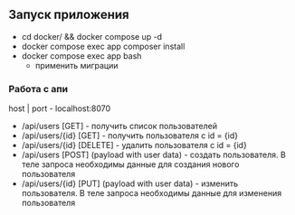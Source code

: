 ## Запуск приложения

- cd docker/ && docker compose up -d
- docker compose exec app composer install
- docker compose exec app bash
  - применить миграции
    
###  Работа с апи

host | port - localhost:8070
- /api/users [GET] - получить список пользователей
- /api/users/{id} [GET] - получить пользователя с id = {id}
- /api/users/{id} [DELETE] - удалить пользователя с id = {id}
- /api/users [POST] (payload with user data) - создать пользователя. 
  В теле запроса необходимы данные для создания нового пользователя
- /api/users/{id} [PUT] (payload with user data) - изменить пользователя.
  В теле запроса необходимы данные для изменения пользователя